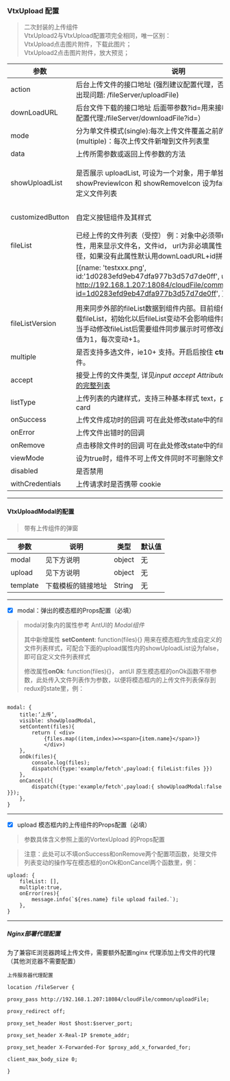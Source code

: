 ### VtxUpload 配置

> 二次封装的上传组件  
> VtxUpload2与VtxUpload配置项完全相同，唯一区别：  
> VtxUpload点击图片附件，下载此图片；  
> VtxUpload2点击图片附件，放大预览；

| **参数**         | **说明**   | **类型** | **默认值**  |
|-------|-----|--------|-------|
| action  | 后台上传文件的接口地址 (强烈建议配置代理，否则IE9跨域上传会出现问题: /fileServer/uploadFile)  | string    |   |
| downLoadURL      | 后台文件下载的接口地址 后面带参数?id=用来接收文件id （同建议配置代理:/fileServer/downloadFile?id=） | string ||
| mode             | 分为单文件模式(single):每次上传文件覆盖之前的文件, 多文件模式(multiple)：每次上传文件新增到文件列表里  | string   | ‘multiple’ |
| data             | 上传所需参数或返回上传参数的方法| object\|function(file)                                             | 无                                                             |
| showUploadList   | 是否展示 uploadList, 可设为一个对象，用于单独设定 showPreviewIcon 和 showRemoveIcon 设为false可配合fileList自定义文件列表 | Boolean or { showPreviewIcon?: boolean, showRemoveIcon?: boolean } | true|
| customizedButton | 自定义按钮组件及其样式| React组件 or DOM字符串| 无 |
| fileList         | 已经上传的文件列表（受控） 例：对象中必须带name, id两个属性，用来显示文件名，文件id， url为非必填属性，表示文件下载路径，如果没有此属性默认用downLoadURL+id拼接| object[]| []|
|| [{name: 'testxxx.png', id:'1d0283efd9eb47dfa977b3d57d7de0ff', url: http://192.168.1.207:18084/cloudFile/common/downloadFile?id=1d0283efd9eb47dfa977b3d57d7de0ff', }]|
||
| fileListVersion  | 用来同步外部的fileList数据到组件内部。目前组件只有初始化时加载fileList，初始化以后fileList变动不会影响组件内部状态及数据。当手动修改fileList后需要组件同步展示时可修改此参数，建议初始值为1，每次变动+1。| Number| 无|
| multiple         | 是否支持多选文件，ie10+ 支持。开启后按住 **ctrl** 可选择多个文件。| boolean| false|
| accept           | 接受上传的文件类型, 详见*input accept Attribute,* [标准 MIME 类型的完整列表](http://www.iana.org/assignments/media-types/)| string| 无 |
| listType         | 上传列表的内建样式，支持三种基本样式 text，picture，picture-card| string                                                             | 'text'|
| onSuccess        | 上传文件成功时的回调 可在此处修改state中的fileList| Function(file)                                                     | 无 |
| onError          | 上传文件出错时的回调| Function(file)                                                     | 无 |
| onRemove         | 点击移除文件时的回调 可在此处修改state中的fileList| Function(file)                                                     | 无 |
| viewMode         | 设为true时，组件不可上传文件同时不可删除文件，处于浏览模式| boolean                                                            | 无 |
| disabled         | 是否禁用| boolean                                                            | false|
| withCredentials  | 上传请求时是否携带 cookie| boolean| false|


---

#### VtxUploadModal的配置

> 带有上传组件的弹窗

| **参数**  | **说明** | **类型** | **默认值** |
|----------|----------|------------|-----------|
| modal    | 见下方说明 | object   | 无         |
| upload   | 见下方说明 | object   | 无         |
| template | 下载模板的链接地址| String   | 无        |

---
- [x] modal：弹出的模态框的Props配置（必填）

> modal对象内的属性参考 AntUI的 *Modal组件* 
>
> 其中新增属性 **setContent**: function(files){} 
> 用来在模态框内生成自定义的文件列表样式，可配合下面的upload属性内的showUploadList设为false，即可自定义文件列表样式 
>
> 修改属性**onOk**: function(files){}， 
> antUI 原生模态框的onOk函数不带参数，此处传入文件列表作为参数，以便将模态框内的上传文件列表保存到redux的state里，例： 

```

modal: { 
    title:’上传’, 
    visible: showUploadModal, 
    setContent(files){ 
        return ( <div> 
            {files.map((item,index)=><span>{item.name}</span>)} 
            </div>) 
    }, 
    onOk(files){ 
        console.log(files); 
        dispatch({type:'example/fetch',payload:{ fileList:files }}) 
    }, 
    onCancel(){ 
        dispatch({type:'example/fetch',payload:{ showUploadModal:false }}); 
    },
}
```
---
- [x] upload  模态框内的上传组件的Props配置（必填）

> 参数具体含义参照上面的VortexUpload 的Props配置

> 注意：此处可以不填onSuccess和onRemove两个配置项函数，处理文件列表变动的操作写在模态框的onOk和onCancel两个函数里，例：

```
upload: { 
    fileList: [], 
    multiple:true, 
    onError(res){ 
        message.info(`${res.name} file upload failed.`); 
    }, 
}
```


---

##### Nginx部署代理配置

为了兼容IE浏览器跨域上传文件，需要额外配置nginx
代理添加上传文件的代理（其他浏览器不需要配置）

```
上传服务器代理配置

location /fileServer {

proxy_pass http://192.168.1.207:18084/cloudFile/common/uploadFile;

proxy_redirect off;

proxy_set_header Host $host:$server_port;

proxy_set_header X-Real-IP $remote_addr;

proxy_set_header X-Forwarded-For $proxy_add_x_forwarded_for;

client_max_body_size 0;

}
```
